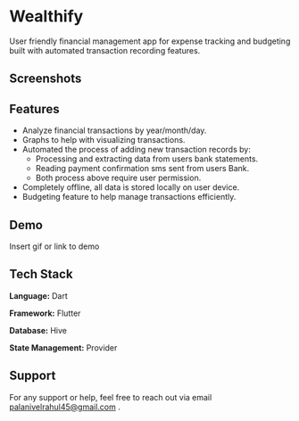 # Wealthify

User friendly financial management app for expense tracking and budgeting built with automated transaction recording features.

## Screenshots

## Features

- Analyze financial transactions by year/month/day.
- Graphs to help with visualizing transactions.
- Automated the process of adding new transaction records by:
  - Processing and extracting data from users bank statements.
  - Reading payment confirmation sms sent from users Bank.
  - Both process above require user permission.
- Completely offline, all data is stored locally on user device.
- Budgeting feature to help manage transactions efficiently.

## Demo

Insert gif or link to demo

## Tech Stack

**Language:** Dart

**Framework:** Flutter

**Database:** Hive

**State Management:** Provider

## Support

For any support or help, feel free to reach out via email palanivelrahul45@gmail.com .
